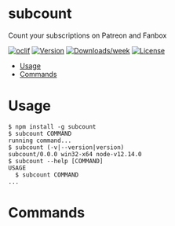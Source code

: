 subcount
========

Count your subscriptions on Patreon and Fanbox

[![oclif](https://img.shields.io/badge/cli-oclif-brightgreen.svg)](https://oclif.io)
[![Version](https://img.shields.io/npm/v/subcount.svg)](https://npmjs.org/package/subcount)
[![Downloads/week](https://img.shields.io/npm/dw/subcount.svg)](https://npmjs.org/package/subcount)
[![License](https://img.shields.io/npm/l/subcount.svg)](https://github.com/floogulinc/subcount/blob/master/package.json)

<!-- toc -->
* [Usage](#usage)
* [Commands](#commands)
<!-- tocstop -->
# Usage
<!-- usage -->
```sh-session
$ npm install -g subcount
$ subcount COMMAND
running command...
$ subcount (-v|--version|version)
subcount/0.0.0 win32-x64 node-v12.14.0
$ subcount --help [COMMAND]
USAGE
  $ subcount COMMAND
...
```
<!-- usagestop -->
# Commands
<!-- commands -->

<!-- commandsstop -->
